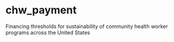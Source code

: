 # chw_payment
Financing thresholds for sustainability of community health worker programs across the United States
